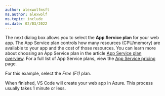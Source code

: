 ```yaml
---
author: alexwolfmsft
ms.author: alexwolf
ms.topic: include
ms.date: 02/03/2022
---
```


The next dialog box allows you to select the **App Service plan** for your web app.  The App Service plan controls how many resources (CPU/memory) are available to your app and the cost of those resources. You can learn more about choosing an App Service plan in the article [App Service plan overview](/azure/app-service/overview-hosting-plans). For a full list of App Service plans, view the [App Service pricing](https://azure.microsoft.com/pricing/details/app-service/windows/) page.

For this example, select the *Free (F1)* plan.

When finished, VS Code will create your web app in Azure.  This process usually takes 1 minute or less.
